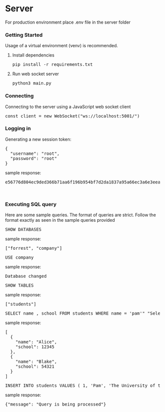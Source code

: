 <h1>Server</h1>

For production environment place .env file in the server folder

<h3>Getting Started</h3>
Usage of a virtual environment (venv) is recommended.
<ol>
  <li>
    Install dependencies
    <pre>pip install -r requirements.txt</pre>
  </li>
  <li>
    Run web socket server
    <pre>python3 main.py</pre>
  </li>
</ol>


<h3>Connecting</h3>
Connecting to the server using a JavaScript web socket client
<pre>const client = new WebSocket("ws://localhost:5001/")</pre>

<h3>Logging in</h3>
Generating a new session token:
<pre>{
  "username": "root",
  "password": "root"
}</pre>

sample response: 
<pre>e56776d804ec9ded366b71aa6f196b954bf7d2da1837a95a66ec3a6e3eea9e02</pre>

<br>
<h3>Executing SQL query</h3>
Here are some sample queries. The format of queries are strict. Follow the format exactly as seen in the sample queries provided

<pre>SHOW DATABASES</pre>

sample response:
<pre>["forrest", "company"]</pre>

<pre>USE company</pre>

sample response:
<pre>Database changed</pre>

<pre>SHOW TABLES</pre>

sample response:
<pre>["students"]</pre>


<pre>SELECT name , school FROM students WHERE name = 'pam'" "Select name from student where n > b</pre>

sample response:
<pre>[
  {
    "name": "Alice",
    "school": 12345
  },
  {
    "name": "Blake",
    "school": 54321
  }
]</pre>



<pre>INSERT INTO students VALUES ( 1, 'Pam', 'The University of the West Indies' )</pre>

sample response:
<pre>{"message": "Query is being processed"}</pre>


